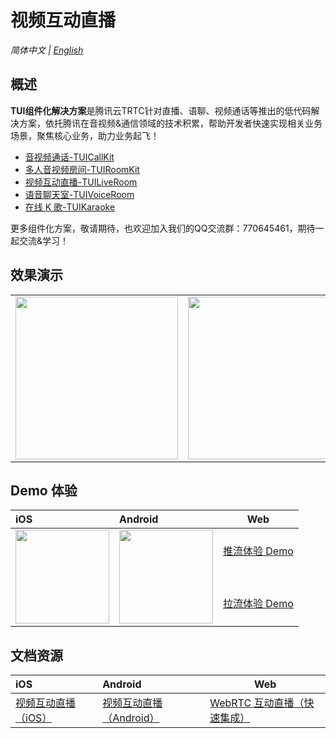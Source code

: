 # 视频互动直播
_简体中文 | [English](README.en.md)_

## 概述

**TUI组件化解决方案**是腾讯云TRTC针对直播、语聊、视频通话等推出的低代码解决方案，依托腾讯在音视频&通信领域的技术积累，帮助开发者快速实现相关业务场景，聚焦核心业务，助力业务起飞！

- [音视频通话-TUICallKit](https://github.com/tencentyun/TUICalling/)
- [多人音视频房间-TUIRoomKit](https://github.com/tencentyun/TUIRoom/)
- [视频互动直播-TUILiveRoom](https://github.com/tencentyun/TUILiveRoom/)
- [语音聊天室-TUIVoiceRoom](https://github.com/tencentyun/TUIVoiceRoom/)
- [在线 K 歌-TUIKaraoke](https://github.com/tencentyun/TUIKaraoke/)

更多组件化方案，敬请期待，也欢迎加入我们的QQ交流群：770645461，期待一起交流&学习！

## 效果演示

<table>
<tr>
<td><img width="260" src="liveroom_beauty.gif"/></td>
<td><img width="260" src="liveroom_join.gif"/></td>
<td><img width="260" src="liveroom_msg.gif"/></td>
<td><img width="260" src="liveroom_pk.gif"/></td>
</tr>
</table>

## Demo 体验

| iOS                                                          | Android                                                      | Web                                                          |
| :----------------------------------------------------------- | :----------------------------------------------------------- | ------------------------------------------------------------ |
| <img src= https://liteav.sdk.qcloud.com/doc/res/trtc/picture/zh-cn/app_download_ios.png width=150> | <img src= https://main.qcloudimg.com/raw/8a603ced0a61983018c794df842f7029.png width=150> | [推流体验 Demo](https://web.sdk.qcloud.com/component/tuiliveroom/tuipusher/pusher.html)<br><br><br><br>[拉流体验 Demo](https://web.sdk.qcloud.com/component/tuiliveroom/tuiplayer/player.html) |

## 文档资源

| iOS                                                          | Android                                                      | Web                            |
| :----------------------------------------------------------- | :----------------------------------------------------------- | ------------------------------ |
| [视频互动直播（iOS）](https://cloud.tencent.com/document/product/647/43181) | [视频互动直播（Android）](https://cloud.tencent.com/document/product/647/43182) | [WebRTC 互动直播（快速集成）](https://cloud.tencent.com/document/product/647/63830) |